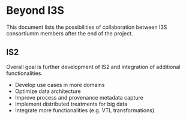 # Beyond I3S

This document lists the possibilities of collaboration between I3S consortiumm members after the end of the project.


## IS2

Overall goal is further development of IS2 and integration of additional functionalities.

  * Develop use cases in more domains
  * Optimize data architecture
  * Improve process and provenance metadata capture
  * Implement distributed treatments for big data
  * Integrate more functionalities (e.g. VTL transformations)